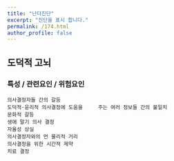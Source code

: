 ```yaml
---
title: "난다진단"
excerpt: "진단을 표시 합니다."
permalink: /174.html
author_profile: false
---
```

## 도덕적 고뇌



### 특성 / 관련요인 / 위험요인

>   

    의사결정자들 간의 갈등
    도덕적·윤리적 의사결정에 도움을     주는 여러 정보들 간의 불일치
    문화적 갈등
    생애 말기 의사 결정
    자율성 상실
    의사결정자와의 먼 물리적 거리
    의사결정을 위한 시간적 제약
    치료 결정
